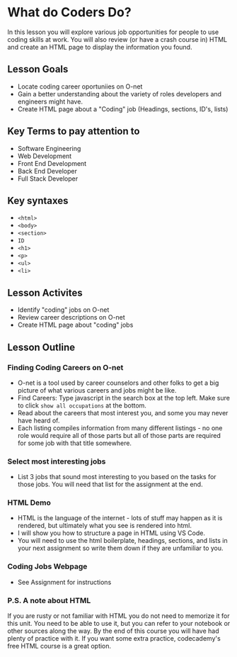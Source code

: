 # What do Coders Do?
In this lesson you will explore various job opportunities for people to use coding skills at work.  You will also review (or have a crash course in) HTML and create an HTML page to display the information you found.

## Lesson Goals
- Locate coding career oportuniies on O-net
- Gain a better understanding about the variety of roles developers and engineers might have.
- Create HTML page about a "Coding" job (Headings, sections, ID's, lists)

## Key Terms to pay attention to
- Software Engineering
- Web Development
- Front End Development
- Back End Developer
- Full Stack Developer

## Key syntaxes
- `<html>`
- `<body>`
- `<section>`
- `ID`
- `<h1>`
- `<p>`
- `<ul>`
- `<li>`

## Lesson Activites
- Identify "coding" jobs on O-net
- Review career descriptions on O-net
- Create HTML page about "coding" jobs

## Lesson Outline
### Finding Coding Careers on O-net
- O-net is a tool used by career counselors and other folks to get a big picture of what various careers and jobs might be like.
- Find Careers: Type javascript in the search box at the top left.  Make sure to click `show all occupations` at the bottom.
- Read about the careers that most interest you, and some you may never have heard of.
- Each listing compiles information from many different listings - no one role would require all of those parts but all of those parts are required for some job with that title somewhere.

### Select most interesting jobs
- List 3 jobs that sound most interesting to you based on the tasks for those jobs.  You will need that list for the assignment at the end.

### HTML Demo
- HTML is the language of the internet - lots of stuff may happen as it is rendered, but ultimately what you see is rendered into html.
- I will show you how to structure a page in HTML using VS Code.
- You will need to use the html boilerplate, headings, sections, and lists in your next assignment so write them down if they are unfamiliar to you.

### Coding Jobs Webpage 
- See Assignment for instructions

### P.S. A note about HTML
If you are rusty or not familiar with HTML you do not need to memorize it for this unit.  You need to be able to use it, but you can refer to your notebook or other sources along the way.  By the end of this course you will have had plenty of practice with it.  If you want some extra practice, codecademy's free HTML course is a great option.